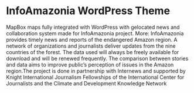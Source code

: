 InfoAmazonia WordPress Theme
============================

MapBox maps fully integrated with WordPress with gelocated news and collaboration system made for InfoAmazonia project. More: InfoAmazonia provides timely news and reports of the endangered Amazon region. A network of organizations and journalists deliver updates from the nine countries of the forest. The data used will always be freely available for download and will be renewed frequently. The comparison between stories and data aims to improve public’s perception of issues in the Amazon region.The project is done in partnership with Internews and supported by Knight International Journalism Fellowships of the International Center for Journalists and the Climate and Development Knowledge Network